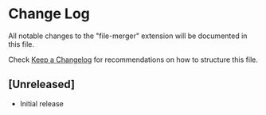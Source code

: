 # Change Log

All notable changes to the "file-merger" extension will be documented in this file.

Check [Keep a Changelog](http://keepachangelog.com/) for recommendations on how to structure this file.

## [Unreleased]

- Initial release